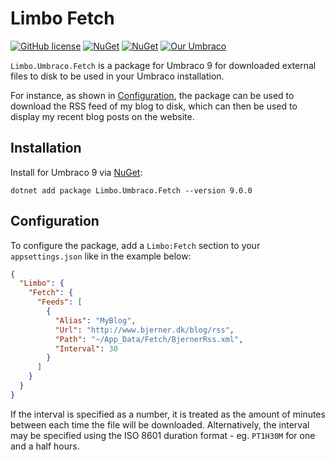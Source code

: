 # Limbo Fetch

[![GitHub license](https://img.shields.io/badge/license-MIT-blue.svg)](LICENSE.md)
[![NuGet](https://img.shields.io/nuget/v/Limbo.Umbraco.Fetch.svg)](https://www.nuget.org/packages/Limbo.Umbraco.Fetch)
[![NuGet](https://img.shields.io/nuget/dt/Limbo.Umbraco.Fetch.svg)](https://www.nuget.org/packages/Limbo.Umbraco.Fetch)
[![Our Umbraco](https://img.shields.io/badge/our-umbraco-%233544B1)](https://our.umbraco.com/packages/backoffice-extensions/limbo-fetch/)

`Limbo.Umbraco.Fetch` is a package for Umbraco 9 for downloaded external files to disk to be used in your Umbraco installation.

For instance, as shown in [Configuration](#configuration), the package can be used to download the RSS feed of my blog to disk, which can then be used to display my recent blog posts on the website.

## Installation

Install for Umbraco 9 via [NuGet](https://www.nuget.org/packages/Limbo.Umbraco.Fetch/9.0.0):

```
dotnet add package Limbo.Umbraco.Fetch --version 9.0.0
```

## Configuration

To configure the package, add a `Limbo:Fetch` section to your `appsettings.json` like in the example below:

```json
{
  "Limbo": {
    "Fetch": {
      "Feeds": [
        {
          "Alias": "MyBlog",
          "Url": "http://www.bjerner.dk/blog/rss",
          "Path": "~/App_Data/Fetch/BjernerRss.xml",
          "Interval": 30
        }
      ]
    }
  }
}
```

If the interval is specified as a number, it is treated as the amount of minutes between each time the file will be downloaded. Alternatively, the interval may be specified using the ISO 8601 duration format - eg. `PT1H30M` for one and a half hours.
